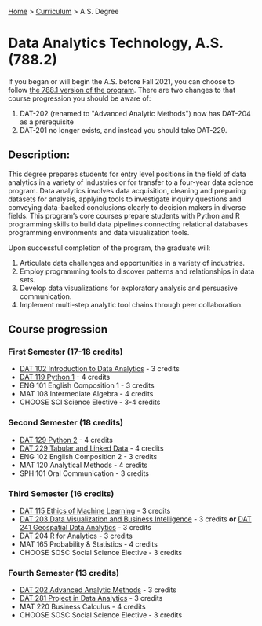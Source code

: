 [Home](../) > [Curriculum](index.html) > A.S. Degree

# Data Analytics Technology, A.S. (788.2)

If you began or will begin the A.S. before Fall 2021, you can choose to follow [the 788.1 version of the program](https://catalog.ccac.edu/preview_program.php?catoid=9&poid=2122&returnto=2207). There are two changes to that course progression you should be aware of: 
1. DAT-202 (renamed to "Advanced Analytic Methods") now has DAT-204 as a prerequisite
1. DAT-201 no longer exists, and instead you should take DAT-229. 

## Description:

This degree prepares students for entry level positions in the field of data analytics in a variety of industries or for transfer to a four-year data science program. Data analytics involves data acquisition, cleaning and preparing datasets for analysis, applying tools to investigate inquiry questions and conveying data-backed conclusions clearly to decision makers in diverse fields.  This program’s core courses prepare students with Python and R programming skills to build data pipelines connecting relational databases programming environments and data visualization tools.  

Upon successful completion of the program, the graduate will:
1) Articulate data challenges and opportunities in a variety of industries.
2) Employ programming tools to discover patterns and relationships in data sets.
3) Develop data visualizations for exploratory analysis and persuasive communication.
4) Implement multi-step analytic tool chains through peer collaboration.

## Course progression

### First Semester (17-18 credits)

*  [DAT 102 Introduction to Data Analytics](dat102.html) - 3 credits
*  [DAT 119 Python 1](dat119.html) - 4 credits
*    ENG 101 English Composition 1 - 3 credits
*    MAT 108 Intermediate Algebra - 4 credits
*    CHOOSE SCI Science Elective - 3-4 credits

### Second Semester (18 credits)

*  [DAT 129 Python 2](dat129.html) - 4 credits
*  [DAT 229 Tabular and Linked Data](dat229.html) - 4 credits
*    ENG 102 English Composition 2 - 3 credits
*    MAT 120 Analytical Methods - 4 credits
*    SPH 101 Oral Communication - 3 credits

### Third Semester (16 credits)

*  [DAT 115 Ethics of Machine Learning](dat115.html) - 3 credits
*  [DAT 203 Data Visualization and Business Intelligence](dat203.html) - 3 credits
     **or**
   [DAT 241 Geospatial Data Analytics](dat241.html) - 3 credits
*    DAT 204 R for Analytics - 3 credits
*    MAT 165 Probability & Statistics - 4 credits
*    CHOOSE SOSC Social Science Elective - 3 credits
   
### Fourth Semester (13 credits)

*  [DAT 202 Advanced Analytic Methods](dat202.html) - 3 credits
*  [DAT 281 Project in Data Analytics](dat281.html) - 3 credits
*    MAT 220 Business Calculus - 4 credits
*    CHOOSE SOSC Social Science Elective - 3 credits
